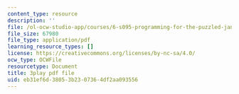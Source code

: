 ```yaml
---
content_type: resource
description: ''
file: /ol-ocw-studio-app/courses/6-s095-programming-for-the-puzzled-january-iap-2018/eb31ef6d38053b2307364df2aa093556_6FYk-3vt4FE.pdf
file_size: 67980
file_type: application/pdf
learning_resource_types: []
license: https://creativecommons.org/licenses/by-nc-sa/4.0/
ocw_type: OCWFile
resourcetype: Document
title: 3play pdf file
uid: eb31ef6d-3805-3b23-0736-4df2aa093556
---
```

